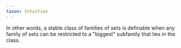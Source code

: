 ```yaml
---
taxon: Intuition
---
```


In other words, a stable class of families of sets is definable when any family of sets can be restricted to a "biggest" subfamily that lies in the class.
